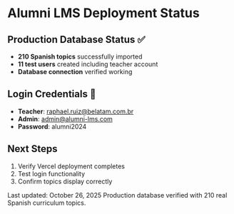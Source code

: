 # Alumni LMS Deployment Status

## Production Database Status ✅
- **210 Spanish topics** successfully imported
- **11 test users** created including teacher account
- **Database connection** verified working

## Login Credentials 🔑
- **Teacher**: raphael.ruiz@belatam.com.br
- **Admin**: admin@alumni-lms.com  
- **Password**: alumni2024

## Next Steps
1. Verify Vercel deployment completes
2. Test login functionality
3. Confirm topics display correctly

Last updated: October 26, 2025
Production database verified with 210 real Spanish curriculum topics.